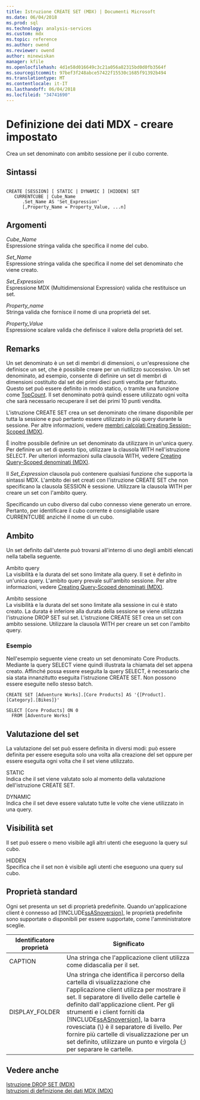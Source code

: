 ```yaml
---
title: Istruzione CREATE SET (MDX) | Documenti Microsoft
ms.date: 06/04/2018
ms.prod: sql
ms.technology: analysis-services
ms.custom: mdx
ms.topic: reference
ms.author: owend
ms.reviewer: owend
author: minewiskan
manager: kfile
ms.openlocfilehash: 4d1e58d016649c3c21a056a82315bd0d0fb3564f
ms.sourcegitcommit: 97bef3f248abce57422f15530c1685f91392b494
ms.translationtype: MT
ms.contentlocale: it-IT
ms.lasthandoff: 06/04/2018
ms.locfileid: "34741690"
---
```

# <a name="mdx-data-definition---create-set"></a>Definizione dei dati MDX - creare impostato


  Crea un set denominato con ambito sessione per il cubo corrente.  
  
## <a name="syntax"></a>Sintassi  
  
```  
  
CREATE [SESSION] [ STATIC | DYNAMIC ] [HIDDEN] SET   
   CURRENTCUBE | Cube_Name  
      .Set_Name AS 'Set_Expression'  
      [,Property_Name = Property_Value, ...n]  
```  
  
## <a name="arguments"></a>Argomenti  
 *Cube_Name*  
 Espressione stringa valida che specifica il nome del cubo.  
  
 *Set_Name*  
 Espressione stringa valida che specifica il nome del set denominato che viene creato.  
  
 *Set_Expression*  
 Espressione MDX (Multidimensional Expression) valida che restituisce un set.  
  
 *Property_name*  
 Stringa valida che fornisce il nome di una proprietà del set.  
  
 *Property_Value*  
 Espressione scalare valida che definisce il valore della proprietà del set.  
  
## <a name="remarks"></a>Remarks  
 Un set denominato è un set di membri di dimensioni, o un'espressione che definisce un set, che è possibile creare per un riutilizzo successivo. Un set denominato, ad esempio, consente di definire un set di membri di dimensioni costituito dal set dei primi dieci punti vendita per fatturato. Questo set può essere definito in modo statico, o tramite una funzione come [TopCount](../mdx/topcount-mdx.md). Il set denominato potrà quindi essere utilizzato ogni volta che sarà necessario recuperare il set dei primi 10 punti vendita.  
  
 L'istruzione CREATE SET crea un set denominato che rimane disponibile per tutta la sessione e può pertanto essere utilizzato in più query durante la sessione. Per altre informazioni, vedere [membri calcolati Creating Session-Scoped &#40;MDX&#41;](../analysis-services/multidimensional-models/mdx/mdx-calculated-members-session-scoped-calculated-members.md).  
  
 È inoltre possibile definire un set denominato da utilizzare in un'unica query. Per definire un set di questo tipo, utilizzare la clausola WITH nell'istruzione SELECT. Per ulteriori informazioni sulla clausola WITH, vedere [Creating Query-Scoped denominati &#40;MDX&#41;](../analysis-services/multidimensional-models/mdx/mdx-named-sets-creating-query-scoped-named-sets.md).  
  
 Il *Set_Expression* clausola può contenere qualsiasi funzione che supporta la sintassi MDX. L'ambito dei set creati con l'istruzione CREATE SET che non specificano la clausola SESSION è sessione. Utilizzare la clausola WITH per creare un set con l'ambito query.  
  
 Specificando un cubo diverso dal cubo connesso viene generato un errore. Pertanto, per identificare il cubo corrente è consigliabile usare CURRENTCUBE anziché il nome di un cubo.  
  
## <a name="scope"></a>Ambito  
 Un set definito dall'utente può trovarsi all'interno di uno degli ambiti elencati nella tabella seguente.  
  
 Ambito query  
 La visibilità e la durata del set sono limitate alla query. Il set è definito in un'unica query. L'ambito query prevale sull'ambito sessione. Per altre informazioni, vedere [Creating Query-Scoped denominati &#40;MDX&#41;](../analysis-services/multidimensional-models/mdx/mdx-named-sets-creating-query-scoped-named-sets.md).  
  
 Ambito sessione  
 La visibilità e la durata del set sono limitate alla sessione in cui è stato creato. La durata è inferiore alla durata della sessione se viene utilizzata l'istruzione DROP SET sul set. L'istruzione CREATE SET crea un set con ambito sessione. Utilizzare la clausola WITH per creare un set con l'ambito query.  
  
### <a name="example"></a>Esempio  
 Nell'esempio seguente viene creato un set denominato Core Products. Mediante la query SELECT viene quindi illustrata la chiamata del set appena creato. Affinché possa essere eseguita la query SELECT, è necessario che sia stata innanzitutto eseguita l'istruzione CREATE SET. Non possono essere eseguite nello stesso batch.  
  
```  
CREATE SET [Adventure Works].[Core Products] AS '{[Product].[Category].[Bikes]}'  
  
SELECT [Core Products] ON 0  
  FROM [Adventure Works]  
```  
  
## <a name="set-evaluation"></a>Valutazione del set  
 La valutazione del set può essere definita in diversi modi: può essere definita per essere eseguita solo una volta alla creazione del set oppure per essere eseguita ogni volta che il set viene utilizzato.  
  
 STATIC  
 Indica che il set viene valutato solo al momento della valutazione dell'istruzione CREATE SET.  
  
 DYNAMIC  
 Indica che il set deve essere valutato tutte le volte che viene utilizzato in una query.  
  
## <a name="set-visibility"></a>Visibilità set  
 Il set può essere o meno visibile agli altri utenti che eseguono la query sul cubo.  
  
 HIDDEN  
 Specifica che il set non è visibile agli utenti che eseguono una query sul cubo.  
  
## <a name="standard-properties"></a>Proprietà standard  
 Ogni set presenta un set di proprietà predefinite. Quando un'applicazione client è connesso ad [!INCLUDE[ssASnoversion](../includes/ssasnoversion-md.md)], le proprietà predefinite sono supportate o disponibili per essere supportate, come l'amministratore sceglie.  
  
|Identificatore proprietà|Significato|  
|-------------------------|-------------|  
|CAPTION|Una stringa che l'applicazione client utilizza come didascalia per il set.|  
|DISPLAY_FOLDER|Una stringa che identifica il percorso della cartella di visualizzazione che l'applicazione client utilizza per mostrare il set. Il separatore di livello delle cartelle è definito dall'applicazione client. Per gli strumenti e i client forniti da [!INCLUDE[ssASnoversion](../includes/ssasnoversion-md.md)], la barra rovesciata (\\) è il separatore di livello. Per fornire più cartelle di visualizzazione per un set definito, utilizzare un punto e virgola (;) per separare le cartelle.|  
  
## <a name="see-also"></a>Vedere anche  
 [Istruzione DROP SET &#40;MDX&#41;](../mdx/mdx-data-definition-drop-set.md)   
 [Istruzioni di definizione dei dati MDX &#40;MDX&#41;](../mdx/mdx-data-definition-statements-mdx.md)  
  
  
